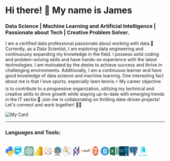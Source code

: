 # Hi there! 👋 My name is James 

### Data Science | Machine Learning and Artificial Intelligence | Passionate about Tech | Creative Problem Solver.


I am a certified data professional passionate about working with data.🔭 Currently, as a Data Scientist, I am exploring data engineering and continuously expanding my knowledge in the field. I possess solid coding and problem-solving skills and have hands-on experience with the latest technologies. I am motivated by the desire to achieve success and thrive in challenging environments. Additionally, I am a continuous learner and have good knowledge of data science and machine learning. One interesting fact about me is that I love sports, especially lawn tennis.⚡ My career objective is to contribute to a progressive organization, utilizing my technical and creative skills to drive growth while staying up-to-date with emerging trends in the IT sector.🌟 Join me in collaborating on thrilling data-driven projects! Let's connect and work together! 🚀🚀

![My Card](https://github.com/user-attachments/assets/0697a690-75ef-4b42-a73b-5a83cdaa2caf)

<!--  <h3>Connect :</h3> -->
<div align="left">
 
<hr>


### Languages and Tools:
<br clear="both">

<img align="left" alt="python" width="30px" height="30px" src="Database_Files/python .png" />
<img align="left" alt="sql" width="30px" height="30px" src="Database_Files/SQL.png" />
<img align="left" alt="ChatGPT" width="30px" height="30px" src="Database_Files/ChatGPT.png" />
<img align="left" alt="PowerBI" width="30px" height="30px" src="Database_Files/PowerBI .png" />
<img align="left" alt="tableau" width="30px" height="30px" src="Database_Files/tableau .png" />
<img align="left" alt="numpy" width="30px" height="30px" src="Database_Files/numpy .png" />
<img align="left" alt="matplotlib" width="30px" height="30px" src="Database_Files/matplotlib.png" />
<img align="left" alt="pandas" width="30px" height="30px" src="Database_Files/pandas .png" />
<img align="left" alt="PySpark" width="30px" height="30px" src="Database_Files/pyspark .png" />
<img align="left" alt="html" width="30px" height="30px" src="Database_Files/html.jpg" />
<img align="left" alt="css" width="30px" height="30px" src="Database_Files/css.png" />
<img align="left" alt="Excel" width="30px" height="30px" src="Database_Files/excel .png" />
<img align="left" alt="machine-learning" width="30px" height="30px" src="Database_Files/machine-learning.png" />
<img align="left" alt="PostgreSQL" width="30px" height="30px" src="Database_Files/postgresql .png" />
<img align="left" alt="ai" width="30px" height="30px" src="Database_Files/ai.png" />

<br>
<br>
